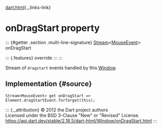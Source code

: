 [dart:html](../../dart-html/dart-html-library){._links-link}

onDragStart property
====================

::: {#getter .section .multi-line-signature}
[Stream](../../dart-async/stream-class)\<[MouseEvent](../mouseevent-class)\>
onDragStart

::: {.features}
override
:::
:::

Stream of `dragstart` events handled by this [Window](../window-class).

Implementation {#source}
--------------

``` {.language-dart data-language="dart"}
Stream<MouseEvent> get onDragStart => Element.dragStartEvent.forTarget(this);
```

::: {._attribution}
© 2012 the Dart project authors\
Licensed under the BSD 3-Clause \"New\" or \"Revised\" License.\
<https://api.dart.dev/stable/2.18.5/dart-html/Window/onDragStart.html>
:::
